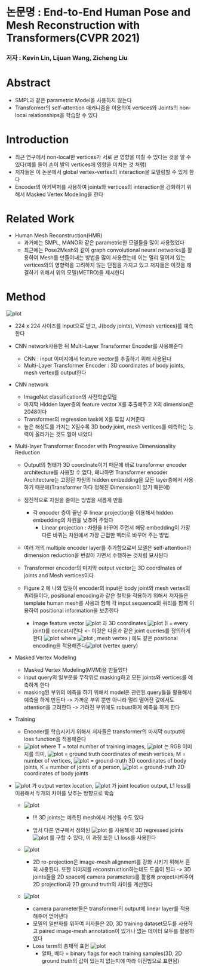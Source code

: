 # 논문명 : End-to-End Human Pose and Mesh Reconstruction with Transformers(CVPR 2021)
### 저자 : Kevin Lin, Lijuan Wang, Zicheng Liu

# Abstract

- SMPL과 같은 parametric Model을 사용하지 않는다 
- Transformer의 self-attention 매커니즘을 이용하여 vertices와 Joints의 non-local relationships을 학습할 수 있다 


# Introduction
- 최근 연구에서 non-local한 vertices가 서로 큰 영향을 미칠 수 있다는 것을 알 수 있다(예를 들어 손이 발의 vertices에 영향을 미치는 것 처럼)
- 저자들은 이 논문에서 global vertex-vertex의 interaction을 모델링할 수 있게 한다
- Encoder의 아키텍처를 사용하여 joints와 vertices의 interaction을 강화하기 위해서 Masked Vertex Modeling을 한다

# Related Work
- Human Mesh Reconstruction(HMR)
	- 과거에는 SMPL, MANO와 같은 parametric한 모델들을 많이 사용했었다
	- 최근에는 Pose2Mesh와 같이 graph convolutional neural networks를 활용하여 Mesh를 만들어내는 방법을 많이 사용했는데 이는 멀리 떨어져 있는 vertices와의 영향력을 고려하지 않는 단점을 가지고 있고 저자들은 이것을 해결하기 위해서 위의 모델(METRO)을 제시한다


# Method

![plot](https://user-images.githubusercontent.com/69032315/148205563-afb80807-76fa-4385-800f-5083d30dbe4b.png)

- 224 x 224 사이즈를 input으로 받고, J(body joints), V(mesh vertices)를 예측한다
- CNN network사용한 뒤 Multi-Layer Transformer Encoder를 사용해준다
	- CNN : input 이미지에서 feature vector를 추출하기 위해 사용된다
	- Multi-Layer Transformer Encoder : 3D coordinates of body joints, mesh vertex를 output한다

- CNN network
	- ImageNet classification의 사전학습모델
	- 마지막 Hidden layer층의 feature vector X를 추출해주고 X의 dimension은 2048이다
	- Transformer의 regression task에 X를 투입 시켜준다
	- 높은 해상도를 가지는 X일수록 3D body joint, mesh vertices를 예측하는 능력이 올라가는 것도 알아 내었다

- Multi-layer Transformer Encoder with Progressive Dimensionality Reduction
	- Output의 형태가 3D coordinate이기 때문에 바로 transformer encoder architecture를 사용할 수 없다, 왜냐하면 Transformer encoder Architecture는 고정된 차원의 hidden embedding을 모든 layer층에서 사용하기 때문에(Transformer 마다 정해진 Dimension이 있기 때문에)
	- 점진적으로 차원을 줄이는 방법을 새롭게 만듦
		- 각 encoder 층이 끝난 후 linear projection을 이용해서 hidden embedding의 차원을 낮추어 주었다
			- Linear projection : 차원을 바꾸어 주면서 해당 embedding이 가장 다른 바뀌는 차원에서 가장 근접한 벡터로 바꾸어 주는 방법
	- 여러 개의 multiple encoder layer를 추가함으로써 모델은 self-attention과 dimension reduction을 번갈아 가면서 수행하는 것처럼 묘사된다
	- Transformer encoder의 마지막 output vector는 3D coordinates of joints and Mesh vertices이다
	
	- Figure 2 에 나와 있듯이 encoder의 input은 body joint와 mesh vertex의 쿼리들이다, positional encoding과 같은 철학을 적용하기 위해서 저자들은 template human mesh를 사용과 함께 각 input sequence의 쿼리를 함께 이용하여 positional information을 보존한다
		- Image feature vector ![plot](https://user-images.githubusercontent.com/69032315/148205661-6aa89afc-13fa-4604-8538-368d90e05212.png)
 과 3D coordinates ![plot](https://user-images.githubusercontent.com/69032315/148205673-a716d89b-8100-42ae-8676-aef97d0380c0.png)
 (I = every joint)를 concat시킨다 <- 이것은 다음과 같은 joint queries를 정의하게 한다 ![plot](https://user-images.githubusercontent.com/69032315/148205688-76b75314-4835-4866-a331-560c455a55e6.png)
 where ![plot](https://user-images.githubusercontent.com/69032315/148205758-899e3609-84f3-4c72-b31f-09bed65d5900.png)
, mesh vertex j 에도 같은 positional encoding을 적용해준다![plot](https://user-images.githubusercontent.com/69032315/148205780-f5b39bc7-b6c8-464d-a83c-b81316a8b4cd.png)
  (vertex query)
	
- Masked Vertex Modeling
	- Masked Vertex Modeling(MVM)을 만들었다
	- input query의 일부분을 무작위로 masking하고 모든 joints와 vertices를 예측하게 한다
	- masking된 부위의 예측을 하기 위해서 model은 관련된 query들을 활용해서 예측을 하게 만든다 -> 가까운 부위 뿐만 아니라 멀리 떨어진 값에서도 attention을 고려한다 -> 가려진 부위에도 robust하게 예측을 하게 한다

- Training 
	- Encoder를 학습시키기 위해서 저자들은 transformer의 마지막 output에 loss function을 적용해준다 
	-  ![plot](https://user-images.githubusercontent.com/69032315/148205840-9afa3445-9bc4-4cc2-b523-54742fdd88a1.png)
 where T = total number of training images, ![plot](https://user-images.githubusercontent.com/69032315/148205866-bf43ec0a-5076-4eda-8281-8c97c80287e5.png)
 는 RGB 이미지를 의미,  ![plot](https://user-images.githubusercontent.com/69032315/148205874-2cdf827f-ba1c-4cdb-a1e9-ff23092555f6.png)
 = ground truth coordinates of mesh vertices, M = number of vertices,  ![plot](https://user-images.githubusercontent.com/69032315/148205890-13dcaf41-9e80-449b-b740-29a2c9e09539.png)
 = ground-truth 3D coordinates of body joints, K = number of joints of a person,  ![plot](https://user-images.githubusercontent.com/69032315/148205901-10ffa02a-73b2-4b54-9af9-dad6b032ef7e.png)
 = ground-truth 2D coordinates of body joints

- ![plot](https://user-images.githubusercontent.com/69032315/148205913-9770ff59-3780-47f2-b285-4198c42c822b.png) 가 output vertex location,  ![plot](https://user-images.githubusercontent.com/69032315/148319101-3a58dbc8-c0f7-4ef2-bce3-bf7ef77c4bef.png)
가 joint location output, L1 loss를 이용해서 두개의 차이를 낮추는 방향으로 학습
  - ![plot](https://user-images.githubusercontent.com/69032315/148205946-8c325b18-e25a-4e8f-8fe6-f26c9fd3b139.png)

	- !!! 3D joints는 예측된 mesh에서 계산될 수도 있다

	- 앞서 다른 연구에서 정의된 ![plot](https://user-images.githubusercontent.com/69032315/148205977-9aaba14f-4dde-4317-b656-27232a5ac86d.png)
 를 사용해서 3D regressed joints ![plot](https://user-images.githubusercontent.com/69032315/148205991-8166093d-01c1-4078-91b7-11d83a627124.png)
를 구할 수 있다, 이 과정 또한 L1 loss를 사용한다
  - ![plot](https://user-images.githubusercontent.com/69032315/148206003-c693ac72-a88e-4988-af52-bda9971ef2bc.png)


	- 2D re-projection은 image-mesh alignment를 강화 시키기 위해서 흔히 사용된다. 또한 이미지를 reconstruction하는데도 도움이 된다 -> 3D joints들을 2D space에 camera parameters를 활용해 project시켜주어 2D projection과 2D ground truth의 차이를 계산한다
  - ![plot](https://user-images.githubusercontent.com/69032315/148206050-ae2bc401-d5b1-48ef-908b-ca28da7cae48.png)

	- camera parameter들은 transformer의 output에 linear layer를 적용해주어 얻어낸다
	- 모델의 일반화를 위하여 저자들은 2D, 3D training dataset모두를 사용하고 paired image-mesh annotation이 있거나 없는 데이터 모두를 활용하였다
	- Loss term의 총체적 표현
![plot](https://user-images.githubusercontent.com/69032315/148206096-88a57667-cc0a-47fc-aefb-115d81163c2c.png)
		- 알파, 베타 = binary flags for each training samples(3D, 2D ground truth의 값이 있는지 없는지에 따라 이진법으로 표현됨)





























